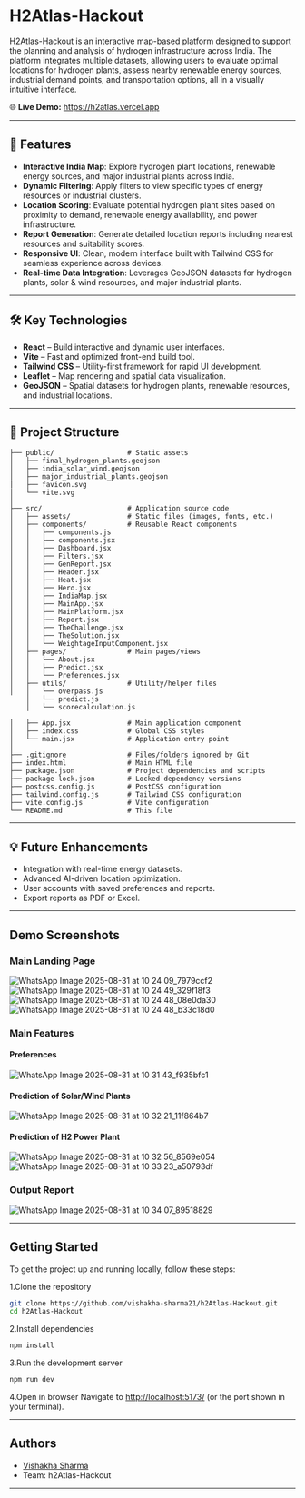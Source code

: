 # H2Atlas-Hackout

H2Atlas-Hackout is an interactive map-based platform designed to support the planning and analysis of hydrogen infrastructure across India. The platform integrates multiple datasets, allowing users to evaluate optimal locations for hydrogen plants, assess nearby renewable energy sources, industrial demand points, and transportation options, all in a visually intuitive interface.

🌐 **Live Demo:** https://h2atlas.vercel.app

---

## 🚀 Features

- **Interactive India Map**: Explore hydrogen plant locations, renewable energy sources, and major industrial plants across India.  
- **Dynamic Filtering**: Apply filters to view specific types of energy resources or industrial clusters.  
- **Location Scoring**: Evaluate potential hydrogen plant sites based on proximity to demand, renewable energy availability, and power infrastructure.  
- **Report Generation**: Generate detailed location reports including nearest resources and suitability scores.  
- **Responsive UI**: Clean, modern interface built with Tailwind CSS for seamless experience across devices.  
- **Real-time Data Integration**: Leverages GeoJSON datasets for hydrogen plants, solar & wind resources, and major industrial plants.

---

## 🛠 Key Technologies

- **React** – Build interactive and dynamic user interfaces.  
- **Vite** – Fast and optimized front-end build tool.  
- **Tailwind CSS** – Utility-first framework for rapid UI development.  
- **Leaflet** – Map rendering and spatial data visualization.  
- **GeoJSON** – Spatial datasets for hydrogen plants, renewable resources, and industrial locations.

---

## 📂 Project Structure

```
├── public/                  # Static assets
│   ├── final_hydrogen_plants.geojson
│   ├── india_solar_wind.geojson
│   ├── major_industrial_plants.geojson
|   ├── favicon.svg
│   └── vite.svg
│
├── src/                     # Application source code
│   ├── assets/              # Static files (images, fonts, etc.)
│   ├── components/          # Reusable React components
│   │   ├── components.js
│   │   ├── components.jsx
│   │   ├── Dashboard.jsx
│   │   ├── Filters.jsx
│   │   ├── GenReport.jsx
│   │   ├── Header.jsx
│   │   ├── Heat.jsx
│   │   ├── Hero.jsx
│   │   ├── IndiaMap.jsx
│   │   ├── MainApp.jsx
│   │   ├── MainPlatform.jsx
│   │   ├── Report.jsx
│   │   ├── TheChallenge.jsx
│   │   ├── TheSolution.jsx
│   │   └── WeightageInputComponent.jsx
│   ├── pages/               # Main pages/views
│   │   └── About.jsx
│   │   ├── Predict.jsx
│   │   └── Preferences.jsx
│   ├── utils/               # Utility/helper files
│   │   └── overpass.js
    │   └── predict.js
    │   └── scorecalculation.js

│   ├── App.jsx              # Main application component
│   ├── index.css            # Global CSS styles
│   └── main.jsx             # Application entry point
│
├── .gitignore               # Files/folders ignored by Git
├── index.html               # Main HTML file
├── package.json             # Project dependencies and scripts
├── package-lock.json        # Locked dependency versions
├── postcss.config.js        # PostCSS configuration
├── tailwind.config.js       # Tailwind CSS configuration
├── vite.config.js           # Vite configuration
└── README.md                # This file
```

---

## 💡 Future Enhancements

- Integration with real-time energy datasets.
- Advanced AI-driven location optimization.
- User accounts with saved preferences and reports.
- Export reports as PDF or Excel.

---
## Demo Screenshots

### Main Landing Page
![WhatsApp Image 2025-08-31 at 10 24 09_7979ccf2](https://github.com/user-attachments/assets/3a76b1ce-db4f-46a4-9667-5ae6b2a9c98e)
![WhatsApp Image 2025-08-31 at 10 24 49_329f18f3](https://github.com/user-attachments/assets/ac49ad1e-d1b0-46d6-958f-aef3ad8a3310)
![WhatsApp Image 2025-08-31 at 10 24 48_08e0da30](https://github.com/user-attachments/assets/dde481be-5825-47c3-b897-829972fd94b4)
![WhatsApp Image 2025-08-31 at 10 24 48_b33c18d0](https://github.com/user-attachments/assets/7d4c0e7b-a870-4b5e-a52c-ce66e721d210)

### Main Features

#### Preferences
![WhatsApp Image 2025-08-31 at 10 31 43_f935bfc1](https://github.com/user-attachments/assets/6b406345-d444-4e63-8395-ef2637fb5d03)

#### Prediction of Solar/Wind Plants
![WhatsApp Image 2025-08-31 at 10 32 21_11f864b7](https://github.com/user-attachments/assets/857417dd-bf45-4a1c-9df4-7744166e63e4)

#### Prediction of H2 Power Plant
![WhatsApp Image 2025-08-31 at 10 32 56_8569e054](https://github.com/user-attachments/assets/80f92dd7-b546-4016-842b-7635df103bd4)
![WhatsApp Image 2025-08-31 at 10 33 23_a50793df](https://github.com/user-attachments/assets/40357e39-28e9-4c20-9f86-35aaafecca78)


### Output Report
![WhatsApp Image 2025-08-31 at 10 34 07_89518829](https://github.com/user-attachments/assets/049c3c5c-96e6-49b5-8ce7-25b5b16b725b)


---

## Getting Started

To get the project up and running locally, follow these steps:

1.Clone the repository
```bash
git clone https://github.com/vishakha-sharma21/h2Atlas-Hackout.git
cd h2Atlas-Hackout
```

2.Install dependencies
```bash
npm install
```

3.Run the development server
```bash
npm run dev
```

4.Open in browser
Navigate to [http://localhost:5173/](http://localhost:5173/) (or the port shown in your terminal).


---

## Authors

- [Vishakha Sharma](https://github.com/vishakha-sharma21)  
- Team: h2Atlas-Hackout  

---
